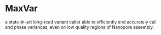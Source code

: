 # MaxVar
a state-in-art long-read variant caller able to efficiently and accurately call and phase variances, even on low quality regions of Nanopore assembly. 
